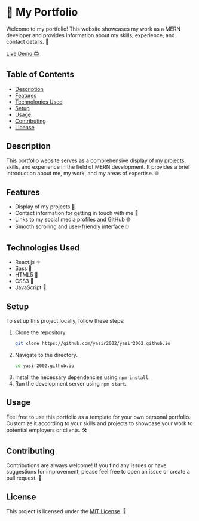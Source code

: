 # 🚀 My Portfolio

Welcome to my portfolio! This website showcases my work as a MERN developer and provides information about my skills, experience, and contact details. 🌟 
<br>

[Live Demo 📺](https://yasir2002.github.io/)

## Table of Contents

- [Description](#description)
- [Features](#features)
- [Technologies Used](#technologies-used)
- [Setup](#setup)
- [Usage](#usage)
- [Contributing](#contributing)
- [License](#license)

## Description

This portfolio website serves as a comprehensive display of my projects, skills, and experience in the field of MERN development. It provides a brief introduction about me, my work, and my areas of expertise. 🌐

## Features

- Display of my projects 🎨
- Contact information for getting in touch with me 📧
- Links to my social media profiles and GitHub 🌐
- Smooth scrolling and user-friendly interface 🖱️

## Technologies Used

- React.js ⚛️
- Sass 💅
- HTML5 📄
- CSS3 🎨
- JavaScript 🚀

## Setup

To set up this project locally, follow these steps:

1. Clone the repository.
   ```bash
   git clone https://github.com/yasir2002/yasir2002.github.io

2. Navigate to the directory.
   ```bash
   cd yasir2002.github.io
   
3. Install the necessary dependencies using `npm install`.
4. Run the development server using `npm start`.

## Usage

Feel free to use this portfolio as a template for your own personal portfolio. Customize it according to your skills and projects to showcase your work to potential employers or clients. 🛠️

## Contributing

Contributions are always welcome! If you find any issues or have suggestions for improvement, please feel free to open an issue or create a pull request. 🤝

## License

This project is licensed under the [MIT License](https://opensource.org/licenses/MIT). 📜
